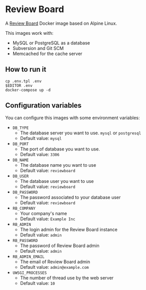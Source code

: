 # Review Board

A [Review Board](https://www.reviewboard.org) Docker image based on Alpine Linux.

This images work with:
* MySQL or PostgreSQL as a database
* Subversion and Git SCM
* Memcached for the cache server

## How to run it

```
cp .env.tpl .env
$EDITOR .env
docker-compose up -d
```

## Configuration variables

You can configure this images with some environment variables:

* `DB_TYPE`
    * The database server you want to use. `mysql` or `postgresql`
    * Default value: `mysql`
* `DB_PORT`
    * The port of database you want to use.
    * Default value: `3306`
* `DB_NAME`
    * The database name you want to use
    * Default value: `reviewboard`
* `DB_USER`
    * The database user you want to use
    * Default value: `reviewboard`
* `DB_PASSWORD`
    * The password associated to your database user
    * Default value: `reviewboard`
* `RB_COMPANY`
    * Your company's name
    * Default value: `Example Inc`
* `RB_ADMIN`
    * The login admin for the Review Board instance
    * Default value: `admin`
* `RB_PASSWORD`
    * The password of Review Board admin
    * Default value: `admin`
* `RB_ADMIN_EMAIL`
    * The email of Review Board admin
    * Default value: `admin@example.com`
* `UWSGI_PROCESSES`
    * The number of thread use by the web server
    * Default value: `10`
